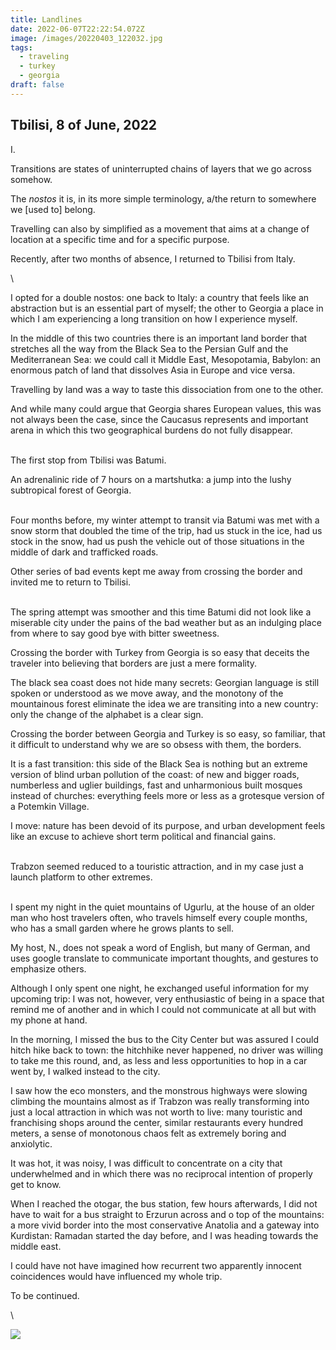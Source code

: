 ```yaml
---
title: Landlines
date: 2022-06-07T22:22:54.072Z
image: /images/20220403_122032.jpg
tags:
  - traveling
  - turkey
  - georgia
draft: false
---
```

## Tbilisi, 8 of June, 2022

<!--StartFragment-->I.

Transitions are states of uninterrupted chains of layers that we go across somehow.

The *nostos* it is, in its more simple terminology, a/the return to somewhere we \[used to] belong.

Travelling can also by simplified as a movement that aims at a change of location at a specific time and for a specific purpose.

Recently, after two months of absence, I returned to Tbilisi from Italy.

<!-- excerpt -->\
I opted for a double nostos: one back to Italy: a country that feels like an abstraction but is an essential part of myself; the other to Georgia a place in which I am experiencing a long transition on how I experience myself.

In the middle of this two countries there is an important land border that stretches all the way from the Black Sea to the Persian Gulf and the Mediterranean Sea: we could call it Middle East, Mesopotamia, Babylon: an enormous patch of land that dissolves Asia in Europe and vice versa.

Travelling by land was a way to taste this dissociation from one to the other. 

And while many could argue that Georgia shares European values, this was not always been the case, since the Caucasus represents and important arena in which this two geographical burdens do not fully disappear.

\
The first stop from Tbilisi was Batumi.

An adrenalinic ride of 7 hours on a martshutka: a jump into the lushy subtropical forest of Georgia.

\
Four months before, my winter attempt to transit via Batumi was met with a snow storm that doubled the time of the trip, had us stuck in the ice, had us stock in the snow, had us push the vehicle  out of those situations in the middle of dark and trafficked roads.

Other series of bad events kept me away from crossing the border and invited me to return to Tbilisi.

\
The spring attempt was smoother and this time Batumi did not look like a miserable city under the pains of the bad weather but as an indulging place from where to say good bye with bitter sweetness.

Crossing the border with Turkey from Georgia is so easy that deceits the traveler into believing that borders are just a mere formality.

The black sea coast does not hide many secrets: Georgian language is still spoken or understood as we move away, and the monotony of the mountainous forest eliminate the idea we are transiting into a new country: only the change of the alphabet is a clear sign.

Crossing the border between Georgia and Turkey is so easy, so familiar, that it difficult to understand why we are so obsess with them, the borders.

It is a fast transition: this side of the Black Sea is nothing but an extreme version of blind urban pollution of the coast: of new and bigger roads, numberless and uglier buildings, fast and unharmonious built mosques instead of churches: everything feels more or less as a grotesque version of a Potemkin Village.

I move: nature has been devoid of its purpose, and urban development feels like an excuse to achieve short term political and financial gains.

\
Trabzon seemed reduced to a touristic attraction, and in my case just a launch platform to other extremes.

\
I spent my night in the quiet mountains of Ugurlu, at the house of an older man who host travelers often, who travels himself every couple months, who has a small garden where he grows plants to sell.

My host, N., does not speak a word of English, but many of German, and uses google translate to communicate important thoughts, and gestures to emphasize others.

Although I only spent one night, he exchanged useful information for my upcoming trip: I was not, however, very enthusiastic of being in a space that remind me of another and in which I could not communicate at all but with my phone at hand.

In the morning, I missed the bus to the City Center but was assured I could hitch hike back to town: the hitchhike never happened, no driver was willing to take me this round, and, as less and less opportunities to hop in a car went by, I walked instead to the city.

I saw how the eco monsters, and the monstrous highways were slowing climbing the mountains almost as if Trabzon was really transforming into just a local attraction in which was not worth to live: many touristic and franchising shops around the center, similar restaurants every hundred meters, a sense of monotonous chaos felt as extremely boring and anxiolytic.

It was hot, it was noisy, I was difficult to concentrate on a city that underwhelmed and in which there was no reciprocal intention of properly get to know.

When I reached the otogar, the bus station, few hours afterwards, I did not have to wait for a bus straight to Erzurun across and o top of the mountains: a more vivid border into the most conservative Anatolia and a gateway into Kurdistan: Ramadan started the day before, and I was heading towards the middle east.

I could have not have imagined how recurrent two apparently innocent coincidences would have influenced my whole trip.

To be continued.

\

<!--EndFragment-->

![](/images/20220401_142939.jpg)